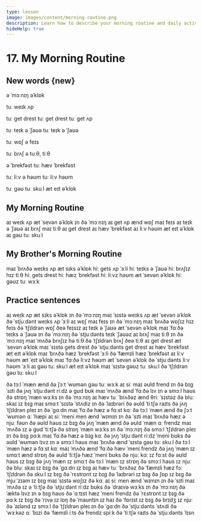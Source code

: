 ```yaml
---
type: lesson
image: images/content/morning-routine.png
description: Learn how to describe your morning routine and daily activities in English
hideHelp: true
---
```


# 17. My Morning Routine

## New words {new}

ə ˈmɔːnɪŋ
əˈklɒk

tuː weɪk ʌp

tuː ɡet
drest
tuː ɡet drest
tuː ɡet ʌp

tuː teɪk
ə ˈʃaʊə
tuː teɪk ə ˈʃaʊə

tuː wɒʃ
ə feɪs

tuː brʌʃ
ə tuːθ, tiːθ

ə ˈbrekfəst
tuː hæv ˈbrekfəst

tuː liːv
ə həʊm
tuː liːv həʊm

tuː ɡəʊ tuː skuːl
æt eɪt əˈklɒk

## My Morning Routine

aɪ weɪk ʌp æt ˈsevən əˈklɒk ɪn ðə ˈmɔːnɪŋ
aɪ ɡet ʌp ænd wɒʃ maɪ feɪs
aɪ teɪk ə ˈʃaʊə
aɪ brʌʃ maɪ tiːθ
aɪ ɡet drest
aɪ hæv ˈbrekfəst
aɪ liːv həʊm æt eɪt əˈklɒk
aɪ ɡəʊ tuː skuːl

## My Brother's Morning Routine

maɪ ˈbrʌðə weɪks ʌp æt sɪks əˈklɒk
hiː ɡets ʌp ˈɜːli
hiː teɪks ə ˈʃaʊə
hiː brʌʃɪz hɪz tiːθ
hiː ɡets drest
hiː hæz ˈbrekfəst
hiː liːvz həʊm æt ˈsevən əˈklɒk
hiː ɡəʊz tuː wɜːk

## Practice sentences

aɪ weɪk ʌp æt sɪks əˈklɒk ɪn ðə ˈmɔːnɪŋ
maɪ ˈsɪstə weɪks ʌp æt ˈsevən əˈklɒk
ðə ˈstjuːdənt weɪks ʌp ˈɜːli
aɪ wɒʃ maɪ feɪs ɪn ðə ˈmɔːnɪŋ
maɪ ˈbrʌðə wɒʃɪz hɪz feɪs
ðə ˈtʃɪldrən wɒʃ ðeə feɪsɪz
aɪ teɪk ə ˈʃaʊə æt ˈsevən əˈklɒk
maɪ ˈfɑːðə teɪks ə ˈʃaʊə ɪn ðə ˈmɔːnɪŋ
ðə ˈstjuːdənts teɪk ˈʃaʊəz
aɪ brʌʃ maɪ tiːθ ɪn ðə ˈmɔːnɪŋ
maɪ ˈmʌðə brʌʃɪz hə tiːθ
ðə ˈtʃɪldrən brʌʃ ðeə tiːθ
aɪ ɡet drest æt ˈsevən əˈklɒk
maɪ ˈsɪstə ɡets drest
ðə ˈstjuːdənts ɡet drest
aɪ hæv ˈbrekfəst æt eɪt əˈklɒk
maɪ ˈbrʌðə hæz ˈbrekfəst ˈɜːli
ðə ˈfæmɪli hæz ˈbrekfəst
aɪ liːv həʊm æt ˈeɪt əˈklɒk
maɪ ˈfɑːðə liːvz həʊm æt ˈsevən əˈklɒk
ðə ˈstjuːdənts liːv həʊm ˈɜːli
aɪ ɡəʊ tuː skuːl æt eɪt əˈklɒk
maɪ ˈsɪstə ɡəʊz tuː skuːl
ðə ˈtʃɪldrən ɡəʊ tuː skuːl

ðə tɔːl ˈmæn ænd ðə ʃɔːt ˈwʊmən ɡəʊ tuː wɜːk
aɪ siː maɪ əʊld frend ɪn ðə bɪɡ ˈsɪti
ðə jʌŋ ˈstjuːdənt riːdz ə ɡʊd bʊk
maɪ ˈmʌðə ænd ˈfɑːðə lɪv ɪn ə smɔːl haʊs
ðə strɒŋ ˈmæn wɜːks ɪn ðə ˈmɔːnɪŋ
aɪ hæv tuː ˈbrʌðəz ænd θriː ˈsɪstəz
ðə bluː skaɪ ɪz bɪɡ
maɪ smɑːt ˈsɪstə ˈstʌdiz ɪn ðə ˈlaɪbrəri
ðə əʊld ˈtiːtʃə raɪts
ðə jʌŋ ˈtʃɪldrən pleɪ ɪn ðə ˈɡɑːdn
maɪ ˈfɑːðə hæz ə fɑːst kɑː
ðə tɔːl ˈmæn ænd ðə ʃɔːt ˈwʊmən ɑː ˈhæpi
aɪ siː ˈmeni men ænd ˈwɪmɪn ɪn ðə ˈsɪti
maɪ ˈbrʌðə hæz ə njuː fəʊn
ðə əʊld haʊs ɪz bɪɡ
ðə jʌŋ ˈmæn ænd ðə əʊld ˈmæn ɑː frendz
maɪ ˈmʌðə ɪz ə ɡʊd ˈtiːtʃə
ðə strɒŋ ˈmæn wɜːks ɪn ðə ˈmɔːnɪŋ
ðə smɔːl ˈtʃɪldrən pleɪ ɪn ðə bɪɡ pɑːk
maɪ ˈfɑːðə hæz ə bɪɡ kɑː
ðə jʌŋ ˈstjuːdənt riːdz ˈmeni bʊks
ðə əʊld ˈwʊmən lɪvz ɪn ə smɔːl haʊs
maɪ ˈbrʌðə ænd ˈsɪstə ɡəʊ tuː skuːl
ðə tɔːl ˈmæn hæz ə fɑːst kɑː
maɪ ˈmʌðə ænd ˈfɑːðə hæv ˈmeni frendz
ðə jʌŋ ˈmæn ɪz smɑːt ænd strɒŋ
ðə əʊld ˈtiːtʃə hæz ˈmeni bʊks
ðə njuː kɑː ɪz fɑːst
ðə əʊld haʊs ɪz bɪɡ
ðə jʌŋ ˈmæn ɪz smɑːt
ðə tɔːl ˈmæn ɪz strɒŋ
ðə smɔːl haʊs ɪz njuː
ðə bluː skaɪ ɪz bɪɡ
ðə ˈɡɑːdn ɪz bɪɡ
aɪ hæv tuː ˈbrʌðəz
ðə ˈfæmɪli hæz fɔː ˈtʃɪldrən
ðə skuːl ɪz bɪɡ
ðə ˈrɛstrɒnt ɪz bɪɡ
ðə ˈlaɪbrəri ɪz bɪɡ
ðə ʃɒp ɪz bɪɡ
ðə mjuːˈzɪəm ɪz bɪɡ
maɪ ˈsɪstə wɒʃɪz ðə kɑː
aɪ siː men ænd ˈwɪmɪn ɪn ðə ˈsɪti
maɪ ˈmʌðə ɪz ə ˈtiːtʃə
ðə ˈstjuːdənt riːdz bʊks
ðə ˈdraɪvə wɜːks ɪn ðə ˈmɔːnɪŋ
ðə ˈæktə lɪvz ɪn ə bɪɡ haʊs
ðə ˈɑːtɪst hæz ˈmeni frendz
ðə ˈrɛstrɒnt ɪz bɪɡ
ðə pɑːk ɪz bɪɡ
ðə ˈrɪvə ɪz lɒŋ
ðə ˈmaʊntɪn ɪz haɪ
ðə ˈfɒrɪst ɪz bɪɡ
ðə brɪdʒ ɪz njuː
ðə ˈaɪlənd ɪz smɔːl
ðə ˈtʃɪldrən pleɪ ɪn ðə ˈɡɑːdn
ðə ˈstjuːdənts ˈstʌdi
ðə ˈwɜːkəz ɑː ˈbɪzi
ðə ˈfæmɪli iːts
ðə frendz spiːk
ðə ˈtiːtʃə raɪts
ðə ˈstjuːdənts ˈlɪsn
